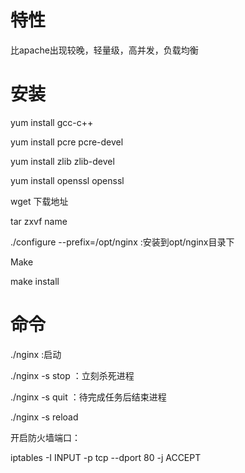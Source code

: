 # 特性

比apache出现较晚，轻量级，高并发，负载均衡

# 安装

yum install gcc-c++ 

yum install pcre pcre-devel

yum install zlib zlib-devel

yum install openssl openssl

wget 下载地址

tar zxvf  name

./configure --prefix=/opt/nginx   :安装到opt/nginx目录下

Make

make install 

# 命令

./nginx    :启动

./nginx -s stop ：立刻杀死进程

./nginx -s quit ：待完成任务后结束进程

./nginx -s reload 

开启防火墙端口：

iptables -I INPUT -p tcp --dport 80 -j ACCEPT